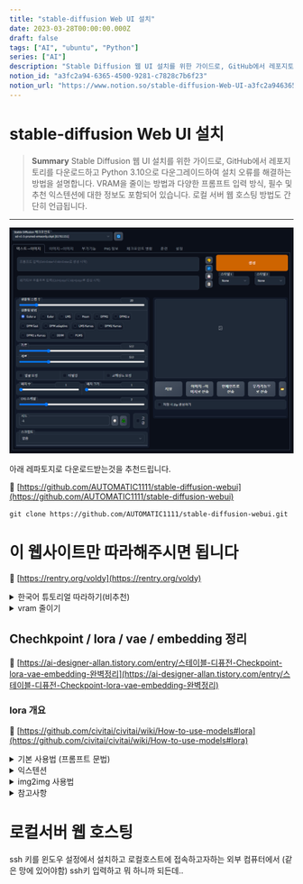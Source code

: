 ```yaml
---
title: "stable-diffusion Web UI 설치"
date: 2023-03-28T00:00:00.000Z
draft: false
tags: ["AI", "ubuntu", "Python"]
series: ["AI"]
description: "Stable Diffusion 웹 UI 설치를 위한 가이드로, GitHub에서 레포지토리를 다운로드하고 Python 3.10으로 다운그레이드하여 설치 오류를 해결하는 방법을 설명합니다. VRAM을 줄이는 방법과 다양한 프롬프트 입력 방식, 필수 및 추천 익스텐션에 대한 정보도 포함되어 있습니다. 로컬 서버 웹 호스팅 방법도 간단히 언급됩니다."
notion_id: "a3fc2a94-6365-4500-9281-c7828c7b6f23"
notion_url: "https://www.notion.so/stable-diffusion-Web-UI-a3fc2a94636545009281c7828c7b6f23"
---
```


# stable-diffusion Web UI 설치

> **Summary**
> Stable Diffusion 웹 UI 설치를 위한 가이드로, GitHub에서 레포지토리를 다운로드하고 Python 3.10으로 다운그레이드하여 설치 오류를 해결하는 방법을 설명합니다. VRAM을 줄이는 방법과 다양한 프롬프트 입력 방식, 필수 및 추천 익스텐션에 대한 정보도 포함되어 있습니다. 로컬 서버 웹 호스팅 방법도 간단히 언급됩니다.

---

![Image](image_14817c78036b.png)

아래 레파토지로 다운로드받는것을 추천드립니다.

🔗 [https://github.com/AUTOMATIC1111/stable-diffusion-webui](https://github.com/AUTOMATIC1111/stable-diffusion-webui)

```shell
git clone https://github.com/AUTOMATIC1111/stable-diffusion-webui.git
```

# 이 웹사이트만 따라해주시면 됩니다

🔗 [https://rentry.org/voldy](https://rentry.org/voldy)

<details>
<summary>한국어 튜토리얼 따라하기(비추천)</summary>

🔗 [https://skyksit.com/useful/install-stable-diffusion-for-windows/](https://skyksit.com/useful/install-stable-diffusion-for-windows/)

# Windows Chocolatey 설치

🔗 [https://chocolatey.org/install](https://chocolatey.org/install)


윈도우 PowerShell 관리자권한으로 실행하여 다음 명령어를 입력합니다

```shell
Set-ExecutionPolicy Bypass -Scope Process -Force; [System.Net.ServicePointManager]::SecurityProtocol = [System.Net.ServicePointManager]::SecurityProtocol -bor 3072; iex ((New-Object System.Net.WebClient).DownloadString('https://community.chocolatey.org/install.ps1'))
```


설치가 완료되면, 다음 명령어로 설치를 확인할 수 있습니다

```shell
choco
choco -?
```

![Image](image_752b7bc48b95.png)

‘[launch.py](http://launch.py/)’ 파일에서 발생한 오류는 'RuntimeError: Couldn’t install torch.'입니다. 이 오류는 PyTorch를 설치할 때 발생하는 것으로 보입니다. 오류 메시지에 따르면 Python 버전이 호환되지 않아 발생한 것 같습니다.

오류 메시지에서 제안하는 대로 Python 버전을 3.10으로 다운그레이드하고 WebUI 디렉토리의 현재 Python 및 ‘venv’ 폴더를 삭제한 후 다시 시도해보세요. 또는 WebUI의 바이너리 릴리스를 사용할 수도 있습니다.

[Python 3.10 (Windows 7 버전)](https://github.com/adang1345/PythonWin7/raw/master/3.10.6/python-3.10.6-amd64-full.exe)

[**설치**](https://www.python.org/ftp/python/3.10.6/python-3.10.6-amd64.exe)

[(페이지)](https://www.python.org/downloads/windows/)

- 설치 시** " PATH에 추가**" 를 선택해야 합니다.

</details>

<details>
<summary>vram 줄이기</summary>

**6단계****(선택 사항):**

이렇게 하면 VRAM이 줄어들고 더 큰 해상도 또는 배치 크기에서 원시 생성 속도 를 10% 미만으로

생성할 수 있습니다. 평균 **25% 더 빠름 ) ***대부분의* 사용자 에게 권장됨 -편집 - 다음으로 변경

```plain text
webui-user.bat
```

```plain text
COMMANDLINE_ARGS=COMMANDLINE_ARGS=--medvram
```

</details>

## Chechkpoint / lora / vae / embedding 정리

🔗 [https://ai-designer-allan.tistory.com/entry/스테이블-디퓨전-Checkpoint-lora-vae-embedding-완벽정리](https://ai-designer-allan.tistory.com/entry/스테이블-디퓨전-Checkpoint-lora-vae-embedding-완벽정리)

### lora 개요

🔗 [https://github.com/civitai/civitai/wiki/How-to-use-models#lora](https://github.com/civitai/civitai/wiki/How-to-use-models#lora)


<details>
<summary>기본 사용법 (프롬프트 문법)</summary>

🔗 [https://rupicat.com/entry/Stable-Diffusion-프롬프트prompt-입력-방법-정리](https://rupicat.com/entry/Stable-Diffusion-프롬프트prompt-입력-방법-정리)

프롬프트 입력은 크게 두가지로 나뉨

- Prompt
  - 의도하고자하는 요소
- Negative prompt
  - 피하고자하는 요소

Checkpoint , Lora에대한 설명이 잘 되어있음

🎥 [동영상 보기](https://youtu.be/lIeUcj9LJyQ)

### **| 기본 문법**

프롬프트는 콤마 "," 로 구분

() 괄호로 프롬프트에 가중치를 줄수 있다. [] 는 가중치를 줄인다.

(프롬프트:가중치) 가중치는 보통 0.1~1.8까지 적는다. 기본값은 1

(프롬프트, 프롬프트:가중치) 여러개의 프롬프트를 묶어서 가중치 적용

(프롬프트) = (프롬프트:1.1)

[프롬프트] = (프롬프트:0.9)

외모, 상태, 배경 등은 태그로 적고 구도나 상황, 행위 묘사등은 문장으로 입력한다.


얼굴보정(Restore Faces) 체크해 주시면 얼굴을 뚜렸하고 섬세하게 그려주는 것 같습니다.

</details>

<details>
<summary>익스텐션</summary>

🔗 [https://rupicat.com/entry/Stable-Diffusion-Webui-필수-유용한-Extensions-익스텐션-들](https://rupicat.com/entry/Stable-Diffusion-Webui-필수-유용한-Extensions-익스텐션-들)

1. ControlNet
🔗 [https://youtu.be/ABn25X18wfM](https://youtu.be/ABn25X18wfM)

  1. OpenPose Editor
  1. Posex
  1. [Civitai.com](http://civitai.com/) Poses
1. [Civitai Helper](https://github.com/butaixianran/Stable-Diffusion-Webui-Civitai-Helper.git)
  1. 결과 미리보기 확인하고 모델 선택 [튜토리얼](https://youtu.be/ZVjWQY-NxyQ)
  1. 익스텐션에서 직접 URL 입력하여 설치해야함
1. [ddetailer](https://github.com/dustysys/ddetailer.git)
  1. 결과의 퀄리티를 높여줌 [C++ 비주얼 스튜디오](https://visualstudio.microsoft.com/ko/downloads/) 도구가 요구됨 [튜토리얼](https://youtu.be/xJAyZG-ssAM)
1. [rembg](https://github.com/AUTOMATIC1111/stable-diffusion-webui-rembg.git)
  1. 배경제거 [튜토리얼](https://youtu.be/S-39H5KXOUo)
  1. 혹은 [coolai](https://bgsub.com/webapp/?utm_source=coolai.app) 에서 웹상으로 수동으로도 가능합니다
1. [ModelKeyworld](https://github.com/mix1009/model-keyword.git)
  1. 모델에서 사용하는 키워드를 볼 수 있음
</details>

<details>
<summary>img2img 사용법</summary>

🎥 [동영상 보기](https://youtu.be/0CUHf3Gp4WQ)

</details>

<details>
<summary>참고사항</summary>

## 플러그인 모음

web ui 도 많이 업그레이드 되어 파생 기능이 엄청나게 많아졌습니다.

[Civitai.com](https://civitai.com/)

사이트에서 수많은 모델, Lora, Textual Inversion 을 구할 수 있습니다.

## **webui + novel ai 설정**

[티스토리 블로그](https://skyksit.tistory.com/entry/novel-ai-stable-diffusion-%EC%84%A4%EC%B9%98-%EB%B0%8F-%EC%84%A4%EC%A0%95-%EB%B0%A9%EB%B2%95)


</details>

# 로컬서버 웹 호스팅

ssh 키를 윈도우 설정에서 설치하고 로컬호스트에 접속하고자하는 외부 컴퓨터에서 (같은 망에 있어야함) ssh키 입력하고 뭐 하니까 되든데..

